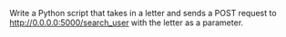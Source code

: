 Write a Python script that takes in a letter and sends a POST request to http://0.0.0.0:5000/search_user with the letter as a parameter.

 
